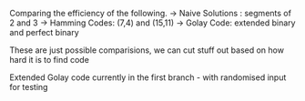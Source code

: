 Comparing the efficiency of the following.
-> Naive Solutions : segments of 2 and 3 
-> Hamming Codes:  (7,4) and (15,11) 
-> Golay Code: extended binary and perfect binary

These are just possible comparisions, we can cut stuff out based on how hard it is to find code 

Extended Golay code currently in the first branch - with randomised input for testing
